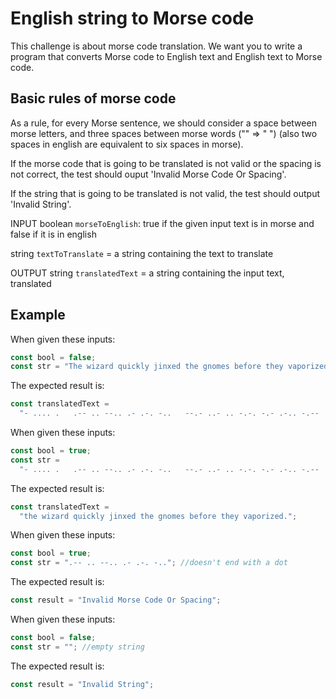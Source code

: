 # English string to Morse code

This challenge is about morse code translation.
We want you to write a program that converts Morse code to English text and English text to Morse code.

## Basic rules of morse code

As a rule, for every Morse sentence, we should consider a space between morse letters, and three spaces between morse words ("" => " ") (also two spaces in english are equivalent to six spaces in morse).

If the morse code that is going to be translated is not valid or the spacing is not correct, the test should ouput 'Invalid Morse Code Or Spacing'.

If the string that is going to be translated is not valid, the test should output 'Invalid String'.

INPUT
boolean `morseToEnglish`: true if the given input text is in morse and false if it is in english

string `textToTranslate` = a string containing the text to translate

OUTPUT
string `translatedText` = a string containing the input text, translated

## Example

When given these inputs:

```js
const bool = false;
const str = "The wizard quickly jinxed the gnomes before they vaporized.";
```

The expected result is:

```js
const translatedText =
  "- .... .   .-- .. --.. .- .-. -..   --.- ..- .. -.-. -.- .-.. -.--   .--- .. -. -..- . -..   - .... .   --. -. --- -- . ...   -... . ..-. --- .-. .   - .... . -.--   ...- .- .--. --- .-. .. --.. . -.. .-.-.-";
```

When given these inputs:

```js
const bool = true;
const str =
  "- .... .   .-- .. --.. .- .-. -..   --.- ..- .. -.-. -.- .-.. -.--   .--- .. -. -..- . -..   - .... .   --. -. --- -- . ...   -... . ..-. --- .-. .   - .... . -.--   ...- .- .--. --- .-. .. --.. . -.. .-.-.-";
```

The expected result is:

```js
const translatedText =
  "the wizard quickly jinxed the gnomes before they vaporized.";
```

When given these inputs:

```js
const bool = true;
const str = ".-- .. --.. .- .-. -.."; //doesn't end with a dot
```

The expected result is:

```js
const result = "Invalid Morse Code Or Spacing";
```

When given these inputs:

```js
const bool = false;
const str = ""; //empty string
```

The expected result is:

```js
const result = "Invalid String";
```
